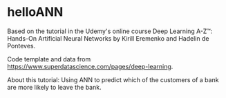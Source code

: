 # helloANN

Based on the tutorial in the Udemy's online course 
Deep Learning A-Z™: Hands-On Artificial Neural Networks 
by Kirill Eremenko and Hadelin de Ponteves.

Code template and data from https://www.superdatascience.com/pages/deep-learning. 

About this tutorial: 
Using ANN to predict which of the customers of a bank are more likely to leave the bank.
